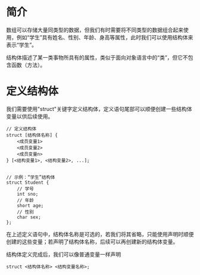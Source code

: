 # 简介
数组可以存储大量同类型的数据，但我们有时需要将不同类型的数据组合起来使用，例如“学生”具有姓名、性别、年龄、身高等属性，此时我们可以使用结构体来表示“学生”。

结构体描述了某一类事物所具有的属性，类似于面向对象语言中的“类”，但它不包含函数（方法）。

# 定义结构体
我们需要使用"struct"关键字定义结构体，定义语句尾部可以顺便创建一些结构体变量以供后续使用。

```text
// 定义结构体
struct [结构体名称] {
    <成员变量1>
    <成员变量2>
    <成员变量n>
} [<结构变量1>, <结构变量2>, ...];


// 示例：“学生”结构体
struct Student {
    // 学号
    int sno;
    // 年龄
    short age;
    // 性别
    char sex;
};
```

在上述定义语句中，结构体名称是可选的，若我们将其省略，只能使用声明时顺便创建的这些变量；若声明了结构体名称，后续可以再创建新的结构体变量。

结构体定义完成后，我们可以像普通变量一样声明

```text
struct <结构体名称> <结构变量名称>;
```

<!-- TODO
以这种方式定义的结构体，后续声明变量时也要携带"struct"关键字，否则编译器无法识别变量类型：





若要结构体像内置类型一样直接进行声明，可以配合"typedef"关键字进行定义，此时结构体的名称须放置在声明语句的尾部，并且失去了顺带创建变量的功能。



typedef struct {
    [成员变量1]
    [成员变量2]
    [成员变量n]
}[结构体名称];

这种结构体可以不携带"struct"关键字直接声明结构变量：


[结构体名称] [结构变量名称];


将结构体“学生”以"typedef"方式重新进行定义：


typedef struct {
    int sno;      //学号
    short age;    //年龄
    char sex;     //性别
} Student;



# 初始化结构变量
我们可以像操作数组一样，在定义结构变量的同时给所有成员变量赋予初始值：

```text
// 声明结构体变量，并赋予初始值。
<结构体名称> <结构变量名称> = {<成员变量1的值>, <成员变量2的值>, …};
```

在C99及以后的标准中，结构变量可以进行指定初始化，使用".[成员变量名称]=[初始值]"的语法，只赋值给需要初始化的变量。这种方式可以不关心成员变量的顺序，并且成员变量名称被明确写出，阅读起来更清晰。

创建两个学生类型的变量"stu1"和"stu2"，分别使用两种方式给它们赋初始值：


Student stu1 = {20200101, 18, 'M'};           //数组方式
Student stu2 = {.sno=20200102, .age=19};      //指定初始化方式




# 访问成员变量
C语言中共有两种不同的方式来访问结构变量中的成员变量，一种是类似于面向对象方式的符号"."，语法为"[结构变量名称].[成员变量名称]"；另一种是符号"->"，需要先创建结构变量对应类型的指针变量，取出结构变量的地址并赋值，然后使用"[指针变量名称]->[成员变量名称]"访问结构变量中的成员变量。
我们可以使用上述两种方式访问之前创建的学生变量：
printf("stu1的学号：%d\n", stu1.sno);
Student *p_stu2 = &stu2;
printf("stu2的学号：%d", p_stu2->sno);
控制台输出：
stu1的学号：20200101
stu2的学号：20200102
此程序中的"p_stu2->sno"是访问结构体变量的常用方法，本质上是"(*p_stu2).sno"，将指针变量解引用，获取结构变量stu2中sno的值。


-->